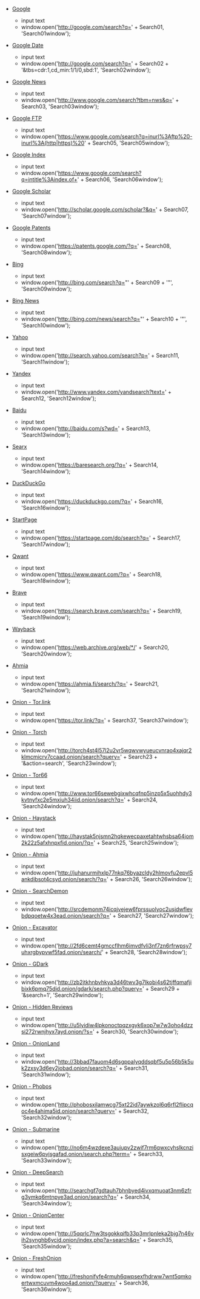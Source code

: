 - [Google](http://google.com)
  - input text
  - window.open('http://google.com/search?q=' + Search01, 'Search01window');

- [Google Date](http://google.com)
  - input text
  - window.open('http://google.com/search?q=' + Search02 + '&tbs=cdr:1,cd_min:1/1/0,sbd:1', 'Search02window');

- [Google News](http://www.google.com)
  - input text
  - window.open('http://www.google.com/search?tbm=nws&q=' + Search03, 'Search03window');

- [Google FTP](https://www.google.com)
  - input text
  - window.open('https://www.google.com/search?q=inurl%3Aftp%20-inurl%3A(http|https)%20' + Search05, 'Search05window');

- [Google Index](https://www.google.com)
  - input text
  - window.open('https://www.google.com/search?q=intitle%3Aindex.of+' + Search06, 'Search06window');

- [Google Scholar](http://scholar.google.com)
  - input text
  - window.open('http://scholar.google.com/scholar?&q=' + Search07, 'Search07window');

- [Google Patents](https://patents.google.com)
  - input text
  - window.open('https://patents.google.com/?q=' + Search08, 'Search08window');

- [Bing](http://bing.com)
  - input text
  - window.open('http://bing.com/search?q="' + Search09 + '"', 'Search09window');

- [Bing News](http://bing.com)
  - input text
  - window.open('http://bing.com/news/search?q="' + Search10 + '"', 'Search10window');

- [Yahoo](http://search.yahoo.com)
  - input text
  - window.open('http://search.yahoo.com/search?p=' + Search11, 'Search11window');

- [Yandex](http://www.yandex.com)
  - input text
  - window.open('http://www.yandex.com/yandsearch?text=' + Search12, 'Search12window');

- [Baidu](http://baidu.com)
  - input text
  - window.open('http://baidu.com/s?wd=' + Search13, 'Search13window');

- [Searx](https://baresearch.org)
  - input text
  - window.open('https://baresearch.org/?q=' + Search14, 'Search14window');

- [DuckDuckGo](https://duckduckgo.com)
  - input text
  - window.open('https://duckduckgo.com/?q=' + Search16, 'Search16window');

- [StartPage](https://startpage.com)
  - input text
  - window.open('https://startpage.com/do/search?q=' + Search17, 'Search17window');

- [Qwant](https://www.qwant.com)
  - input text
  - window.open('https://www.qwant.com/?q=' + Search18, 'Search18window');

- [Brave](https://search.brave.com)
  - input text
  - window.open('https://search.brave.com/search?q=' + Search19, 'Search19window');

- [Wayback](https://web.archive.org)
  - input text
  - window.open('https://web.archive.org/web/*/' + Search20, 'Search20window');

- [Ahmia](https://ahmia.fi)
  - input text
  - window.open('https://ahmia.fi/search/?q=' + Search21, 'Search21window');

- [Onion - Tor.link](https://tor.link)
  - input text
  - window.open('https://tor.link/?q=' + Search37, 'Search37window');

- [Onion - Torch](http://torch4st4l57l2u2vr5wqwvwyueucvnrao4xajqr2klmcmicrv7ccaad.onion)
  - input text
  - window.open('http://torch4st4l57l2u2vr5wqwvwyueucvnrao4xajqr2klmcmicrv7ccaad.onion/search?query=' + Search23 + '&action=search', 'Search23window');

- [Onion - Tor66](http://www.tor66sewebgixwhcqfnp5inzp5x5uohhdy3kvtnyfxc2e5mxiuh34iid.onion)
  - input text
  - window.open('http://www.tor66sewebgixwhcqfnp5inzp5x5uohhdy3kvtnyfxc2e5mxiuh34iid.onion/search?q=' + Search24, 'Search24window');

- [Onion - Haystack](http://haystak5njsmn2hqkewecpaxetahtwhsbsa64jom2k22z5afxhnpxfid.onion)
  - input text
  - window.open('http://haystak5njsmn2hqkewecpaxetahtwhsbsa64jom2k22z5afxhnpxfid.onion/?q=' + Search25, 'Search25window');

- [Onion - Ahmia](http://juhanurmihxlp77nkq76byazcldy2hlmovfu2epvl5ankdibsot4csyd.onion)
  - input text
  - window.open('http://juhanurmihxlp77nkq76byazcldy2hlmovfu2epvl5ankdibsot4csyd.onion/search/?q=' + Search26, 'Search26window');

- [Onion - SearchDemon](http://srcdemonm74icqjvejew6fprssuolyoc2usjdwflevbdpqoetw4x3ead.onion)
  - input text
  - window.open('http://srcdemonm74icqjvejew6fprssuolyoc2usjdwflevbdpqoetw4x3ead.onion/search?q=' + Search27, 'Search27window');

- [Onion - Excavator](http://2fd6cemt4gmccflhm6imvdfvli3nf7zn6rfrwpsy7uhxrgbypvwf5fad.onion)
  - input text
  - window.open('http://2fd6cemt4gmccflhm6imvdfvli3nf7zn6rfrwpsy7uhxrgbypvwf5fad.onion/search/' + Search28, 'Search28window');

- [Onion - GDark](http://zb2jtkhnbvhkya3d46twv3g7lkobi4s62tjffqmafjibixk6pmq75did.onion)
  - input text
  - window.open('http://zb2jtkhnbvhkya3d46twv3g7lkobi4s62tjffqmafjibixk6pmq75did.onion/gdark/search.php?query=' + Search29 + '&search=1', 'Search29window');

- [Onion - Hidden Reviews](http://u5lyidiw4lpkonoctpqzxgyk6xop7w7w3oho4dzzsi272rwnjhyx7ayd.onion)
  - input text
  - window.open('http://u5lyidiw4lpkonoctpqzxgyk6xop7w7w3oho4dzzsi272rwnjhyx7ayd.onion/?s=' + Search30, 'Search30window');

- [Onion - OnionLand](http://3bbad7fauom4d6sgppalyqddsqbf5u5p56b5k5uk2zxsy3d6ey2jobad.onion)
  - input text
  - window.open('http://3bbad7fauom4d6sgppalyqddsqbf5u5p56b5k5uk2zxsy3d6ey2jobad.onion/search?q=' + Search31, 'Search31window');

- [Onion - Phobos](http://phobosxilamwcg75xt22id7aywkzol6q6rfl2flipcqoc4e4ahima5id.onion)
  - input text
  - window.open('http://phobosxilamwcg75xt22id7aywkzol6q6rfl2flipcqoc4e4ahima5id.onion/search?query=' + Search32, 'Search32window');

- [Onion - Submarine](http://no6m4wzdexe3auiupv2zwif7rm6qwxcyhslkcnzisxgeiw6pvjsgafad.onion)
  - input text
  - window.open('http://no6m4wzdexe3auiupv2zwif7rm6qwxcyhslkcnzisxgeiw6pvjsgafad.onion/search.php?term=' + Search33, 'Search33window');

- [Onion - DeepSearch](http://searchgf7gdtauh7bhnbyed4ivxqmuoat3nm6zfrg3ymkq6mtnpye3ad.onion)
  - input text
  - window.open('http://searchgf7gdtauh7bhnbyed4ivxqmuoat3nm6zfrg3ymkq6mtnpye3ad.onion/search?q=' + Search34, 'Search34window');

- [Onion - OnionCenter](http://5qqrlc7hw3tsgokkqifb33p3mrlpnleka2bjg7n46vih2synghb6ycid.onion)
  - input text
  - window.open('http://5qqrlc7hw3tsgokkqifb33p3mrlpnleka2bjg7n46vih2synghb6ycid.onion/index.php?a=search&q=' + Search35, 'Search35window');

- [Onion - FreshOnion](http://freshonifyfe4rmuh6qwpsexfhdrww7wnt5qmkoertwxmcuvm4woo4ad.onion)
  - input text
  - window.open('http://freshonifyfe4rmuh6qwpsexfhdrww7wnt5qmkoertwxmcuvm4woo4ad.onion/?query=' + Search36, 'Search36window');
